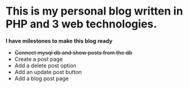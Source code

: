# This is my personal blog written in PHP and 3 web technologies.

**I have milestones to make this blog ready**

* <del> Connect mysql db and show posts from the db </db>
* Create a post page
* Add a delete post option
* Add an update post button
* Add a blog post page 